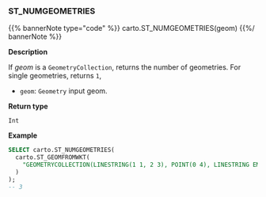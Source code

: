 ### ST_NUMGEOMETRIES

{{% bannerNote type="code" %}}
carto.ST_NUMGEOMETRIES(geom)
{{%/ bannerNote %}}

**Description**

If _geom_ is a `GeometryCollection`, returns the number of geometries. For single geometries, returns `1`,

* `geom`: `Geometry` input geom.

**Return type**

`Int`

**Example**

```sql
SELECT carto.ST_NUMGEOMETRIES(
  carto.ST_GEOMFROMWKT(
    "GEOMETRYCOLLECTION(LINESTRING(1 1, 2 3), POINT(0 4), LINESTRING EMPTY)"
  )
);
-- 3
```
